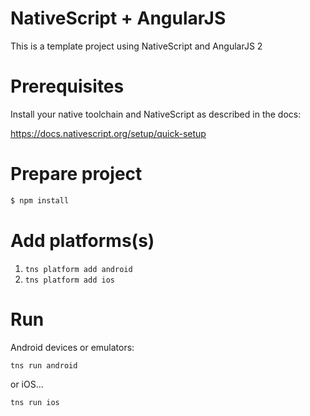 # NativeScript + AngularJS

This is a template project using NativeScript and AngularJS 2

# Prerequisites

Install your native toolchain and NativeScript as described in the docs:

https://docs.nativescript.org/setup/quick-setup

# Prepare project

```sh
$ npm install
```

# Add platforms(s)

1. `tns platform add android`
2. `tns platform add ios`

# Run

Android devices or emulators:

```sh
tns run android
```

or iOS...

```sh
tns run ios
```